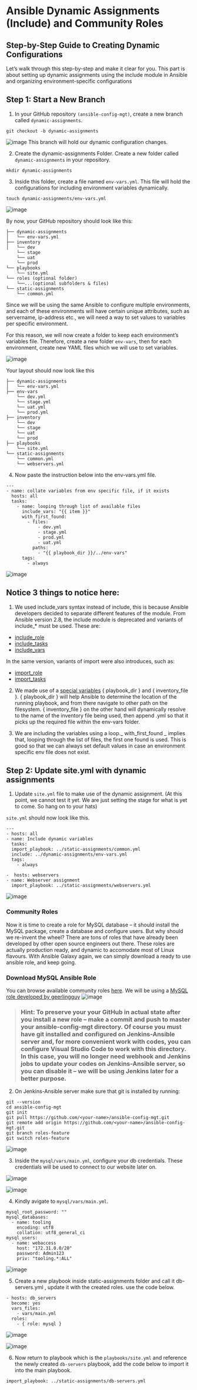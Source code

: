 # Ansible Dynamic Assignments (Include) and Community Roles

## Step-by-Step Guide to Creating Dynamic Configurations
Let’s walk through this step-by-step and make it clear for you. This part is about setting up dynamic assignments using the include module in Ansible and organizing environment-specific configurations

## Step 1: Start a New Branch

1. In your GitHub repository `(ansible-config-mgt)`, create a new branch called `dynamic-assignments`.

```
git checkout -b dynamic-assignments
```
![image](https://github.com/user-attachments/assets/20fdce3e-e1eb-424a-9634-efa907f65624)
This branch will hold our dynamic configuration changes.

2. Create the dynamic-assignments Folder. Create a new folder called `dynamic-assignments` in your repository.

```
mkdir dynamic-assignments
```

3. Inside this folder, create a file named `env-vars.yml`. This file will hold the configurations for including environment variables dynamically.
```
touch dynamic-assignments/env-vars.yml
```
![image](https://github.com/user-attachments/assets/838e4343-2841-4507-b259-363f583bb90b)

By now, your GitHub repository should look like this:
```
├── dynamic-assignments
│   └── env-vars.yml
├── inventory
│   └── dev
    └── stage
    └── uat
    └── prod
└── playbooks
    └── site.yml
└── roles (optional folder)
    └──...(optional subfolders & files)
└── static-assignments
    └── common.yml
```
Since we will be using the same Ansible to configure multiple environments, and each of these environments will have certain unique attributes, such as servername, ip-address etc., we will need a way to set values to variables per specific environment.

For this reason, we will now create a folder to keep each environment’s variables file. Therefore, create a new folder `env-vars`, then for each environment, create new YAML files which we will use to set variables.

![image](https://github.com/user-attachments/assets/60424e46-4988-47e7-a5ff-e42a65d1de87)

Your layout should now look like this
```
├── dynamic-assignments
│   └── env-vars.yml
├── env-vars
    └── dev.yml
    └── stage.yml
    └── uat.yml
    └── prod.yml
├── inventory
    └── dev
    └── stage
    └── uat
    └── prod
├── playbooks
    └── site.yml
└── static-assignments
    └── common.yml
    └── webservers.yml
```

4. Now paste the instruction below into the env-vars.yml file.

```
---
- name: collate variables from env specific file, if it exists
  hosts: all
  tasks:
    - name: looping through list of available files
      include_vars: "{{ item }}"
      with_first_found:
        - files:
            - dev.yml
            - stage.yml
            - prod.yml
            - uat.yml
          paths:
            - "{{ playbook_dir }}/../env-vars"
      tags:
        - always
```
![image](https://github.com/user-attachments/assets/a442a168-cbf0-4833-8750-ad40d8a079f3)

## Notice 3 things to notice here:

1. We used include_vars syntax instead of include, this is because Ansible developers decided to separate different features of the module. From Ansible version 2.8, the include module is deprecated and variants of include_* must be used. These are:

* [include_role](https://docs.ansible.com/ansible/latest/collections/ansible/builtin/include_role_module.html#include-role-module)
* [include_tasks](https://docs.ansible.com/ansible/latest/collections/ansible/builtin/include_tasks_module.html#include-tasks-module)
* [include_vars](https://docs.ansible.com/ansible/latest/collections/ansible/builtin/include_vars_module.html#include-vars-module)

In the same version, variants of import were also introduces, such as:
* [import_role](https://docs.ansible.com/ansible/latest/collections/ansible/builtin/import_role_module.html#import-role-module)
* [import_tasks](https://docs.ansible.com/ansible/latest/collections/ansible/builtin/import_tasks_module.html#import-tasks-module)

2. We made use of a [special variables](https://docs.ansible.com/ansible/latest/reference_appendices/special_variables.html) { playbook_dir } and { inventory_file }. { playbook_dir } will help Ansible to determine the location of the running playbook, and from there navigate to other path on the filesystem. { inventory_file } on the other hand will dynamically resolve to the name of the inventory file being used, then append .yml so that it picks up the required file within the env-vars folder.

3. We are including the variables using a loop._ with_first_found _ implies that, looping through the list of files, the first one found is used. This is good so that we can always set default values in case an environment specific env file does not exist.


## Step 2: Update site.yml with dynamic assignments 
1. Update `site.yml` file to make use of the dynamic assignment. (At this point, we cannot test it yet. We are just setting the stage for what is yet to come. So hang on to your hats)

`site.yml` should now look like this.

```
---
- hosts: all
- name: Include dynamic variables 
  tasks:
  import_playbook: ../static-assignments/common.yml 
  include: ../dynamic-assignments/env-vars.yml
  tags:
    - always

-  hosts: webservers
- name: Webserver assignment
  import_playbook: ../static-assignments/webservers.yml
```
![image](https://github.com/user-attachments/assets/889d034d-3000-404b-a56d-cd5898e7628b)

### Community Roles
Now it is time to create a role for MySQL database – it should install the MySQL package, create a database and configure users. But why should we re-invent the wheel? There are tons of roles that have already been developed by other open source engineers out there. These roles are actually production ready, and dynamic to accomodate most of Linux flavours. With Ansible Galaxy again, we can simply download a ready to use ansible role, and keep going.

### Download MySQL Ansible Role
You can browse available community roles [here](https://galaxy.ansible.com/ui/). We will be using a [MySQL role developed by geerlingguy](https://galaxy.ansible.com/geerlingguy/mysql)
![image](https://github.com/user-attachments/assets/4fef3456-aeb7-45f8-8d86-2c15da5305fd)


>### Hint: To preserve your your GitHub in actual state after you install a new role – make a commit and push to master your ansible-config-mgt directory. Of course you must have git installed and configured on Jenkins-Ansible server and, for more convenient work with codes, you can configure Visual Studio Code to work with this directory. In this case, you will no longer need webhook and Jenkins jobs to update your codes on Jenkins-Ansible server, so you can disable it – we will be using Jenkins later for a better purpose.

2. On Jenkins-Ansible server make sure that git is installed by running:

```
git --version
cd ansible-config-mgt
git init
git pull https://github.com/<your-name>/ansible-config-mgt.git
git remote add origin https://github.com/<your-name>/ansible-config-mgt.git
git branch roles-feature
git switch roles-feature
```

![image](https://github.com/user-attachments/assets/e1284b80-0a6f-44c9-bdfc-442830400b85)

3. Inside the `mysql/vars/main.yml`, configure your db credentials. These credentials will be used to connect to our website later on. 

![image](https://github.com/user-attachments/assets/97eb0c33-67b0-472a-a10f-2d2b79252c29)

![image](https://github.com/user-attachments/assets/0319330f-2d68-4156-808a-0925cda6d542)

4. Kindly avigate to `mysql/vars/main.yml`.

```
mysql_root_password: ""
mysql_databases:
  - name: tooling
    encoding: utf8
    collation: utf8_general_ci
mysql_users:
  - name: webaccess
    host: "172.31.0.0/20"
    password: Admin123
    priv: "tooling.*:ALL"
```

![image](https://github.com/user-attachments/assets/1e94d42f-9c26-4886-8fef-75806bbbf52b)

5. Create a new playbook inside static-assignments folder and call it db-servers.yml , update it with the created roles. use the code below.

```
- hosts: db_servers
  become: yes
  vars_files:
    - vars/main.yml
  roles:
    - { role: mysql }
```

![image](https://github.com/user-attachments/assets/8813e1b3-529a-4fbb-b17e-0c39f0b14a4a)

![image](https://github.com/user-attachments/assets/e0a70da8-175e-4a6d-bef3-26e79f8d827f)

6. Now return to playbook which is the `playbooks/site.yml` and reference the newly created `db-servers` playbook, add the code below to import it into the main playbook.

```
import_playbook: ../static-assignments/db-servers.yml
```





























